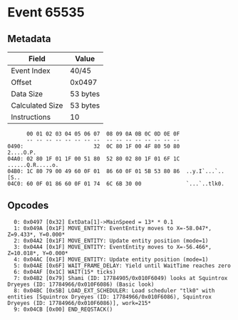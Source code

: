 # Event 65535

## Metadata

| Field           | Value    |
|-----------------|----------|
| Event Index     | 40/45    |
| Offset          | 0x0497   |
| Data Size       | 53 bytes |
| Calculated Size | 53 bytes |
| Instructions    | 10       |

```
      00 01 02 03 04 05 06 07  08 09 0A 0B 0C 0D 0E 0F
      -- -- -- -- -- -- -- --  -- -- -- -- -- -- -- --
0490:                      32  0C 80 1F 00 4F 80 50 80         2....O.P.
04A0: 02 80 1F 01 1F 00 51 80  52 80 02 80 1F 01 6F 1C  ......Q.R.....o.
04B0: 1C 80 79 00 49 60 0F 01  86 60 0F 01 5B 53 80 86  ..y.I`...`..[S..
04C0: 60 0F 01 86 60 0F 01 74  6C 6B 30 00              `...`..tlk0.    
```

## Opcodes

```
  0: 0x0497 [0x32] ExtData[1]->MainSpeed = 13* * 0.1
  1: 0x049A [0x1F] MOVE_ENTITY: EventEntity moves to X=-58.047*, Z=9.433*, Y=0.000*
  2: 0x04A2 [0x1F] MOVE_ENTITY: Update entity position (mode=1)
  3: 0x04A4 [0x1F] MOVE_ENTITY: EventEntity moves to X=-56.466*, Z=10.018*, Y=0.000*
  4: 0x04AC [0x1F] MOVE_ENTITY: Update entity position (mode=1)
  5: 0x04AE [0x6F] WAIT_FRAME_DELAY: Yield until WaitTime reaches zero
  6: 0x04AF [0x1C] WAIT(15* ticks)
  7: 0x04B2 [0x79] Shami (ID: 17784905/0x010F6049) looks at Squintrox Dryeyes (ID: 17784966/0x010F6086) (Basic look)
  8: 0x04BC [0x5B] LOAD_EXT_SCHEDULER: Load scheduler "tlk0" with entities [Squintrox Dryeyes (ID: 17784966/0x010F6086), Squintrox Dryeyes (ID: 17784966/0x010F6086)], work=215*
  9: 0x04CB [0x00] END_REQSTACK()
```
